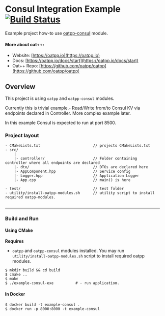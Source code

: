 # Consul Integration Example [![Build Status](https://dev.azure.com/lganzzzo/lganzzzo/_apis/build/status/oatpp.example-consul?branchName=master)](https://dev.azure.com/lganzzzo/lganzzzo/_build?definitionId=15&branchName=master)

Example project how-to use [oatpp-consul](https://github.com/oatpp/oatpp-consul) module. 

#### More about oat++:
- Website: [https://oatpp.io](https://oatpp.io)
- Docs: [https://oatpp.io/docs/start](https://oatpp.io/docs/start)
- Oat++ Repo: [https://github.com/oatpp/oatpp](https://github.com/oatpp/oatpp)

## Overview
This project is using `oatpp` and `oatpp-consul` modules.  

Currently this is trivial example.- Read/Write from/to Consul KV via endpoints declared in Controller.
More complex example later.  

In this example Consul is expected to run at port 8500.

### Project layout

```
- CMakeLists.txt                        // projects CMakeLists.txt
- src/
    |
    |- controller/                      // Folder containing controller where all endpoints are declared
    |- dto/                             // DTOs are declared here
    |- AppComponent.hpp                 // Service config
    |- Logger.hpp                       // Application Logger
    |- App.cpp                          // main() is here

- test/                                 // test folder
- utility/install-oatpp-modules.sh      // utility script to install required oatpp-modules.
    
```

---

### Build and Run

#### Using CMake

**Requires** 

- `oatpp` and `oatpp-consul` modules installed. You may run `utility/install-oatpp-modules.sh` 
script to install required oatpp modules.

```
$ mkdir build && cd build
$ cmake ..
$ make 
$ ./example-consul-exe          # - run application.
```

#### In Docker

```
$ docker build -t example-consul .
$ docker run -p 8000:8000 -t example-consul
```
